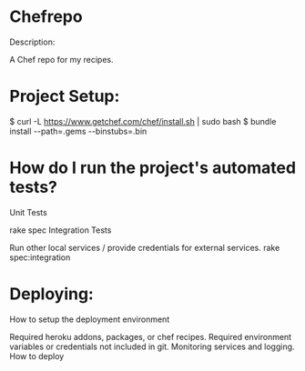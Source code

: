 Chefrepo
===========
Description: 

A Chef repo for my recipes.

Project Setup:
=================

$ curl -L https://www.getchef.com/chef/install.sh | sudo bash
$ bundle install --path=.gems --binstubs=.bin 

How do I run the project's automated tests?
===========================================
Unit Tests

rake spec
Integration Tests

Run other local services / provide credentials for external services.
rake spec:integration

Deploying:
============

How to setup the deployment environment

Required heroku addons, packages, or chef recipes.
Required environment variables or credentials not included in git.
Monitoring services and logging.
How to deploy

